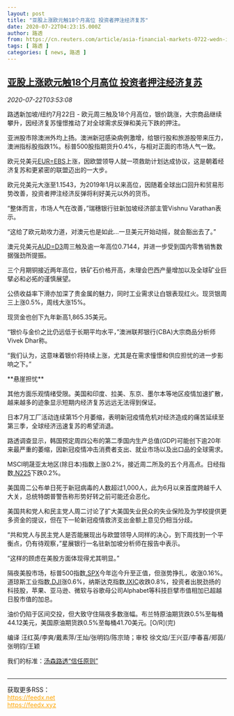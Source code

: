 ```yaml
---
layout: post
title: "亚股上涨欧元触18个月高位 投资者押注经济复苏"
date: 2020-07-22T04:23:15.000Z
author: 路透
from: https://cn.reuters.com/article/asia-financial-markets-0722-wedn-idCNKCS24N0CB
tags: [ 路透 ]
categories: [ news, 路透 ]
---
```

<!--1595391795000-->
[亚股上涨欧元触18个月高位 投资者押注经济复苏](https://cn.reuters.com/article/asia-financial-markets-0722-wedn-idCNKCS24N0CB)
------

<div>
<div><i>2020-07-22T03:53:08</i></div><div class="StandardArticleBody_body"><p>路透新加坡/纽约7月22日 - 欧元周三触及18个月高位，银价跳涨，大宗商品继续攀升，因经济复苏憧憬推动了对全球需求反弹和美元下跌的押注。 </p><p>亚洲股市除澳洲外均上扬。澳洲新冠感染病例激增，给银行股和旅游股带来压力，澳洲指标股指跌1%。标普500股指期货升0.4%，与相对正面的市场人气一致。 </p><p>欧元兑美元<a href="/investing/currencies/quote?srcCurr=EUR&destCurr=USD">EUR=EBS</a>上涨，因欧盟领导人就一项救助计划达成协议，这是朝着经济复苏和更紧密的联盟迈出的一大步。 </p><p>欧元兑美元大涨至1.1543，为2019年1月以来高位，因随着全球出口回升和贸易形势改善，投资者押注经济反弹将利好美元以外的货币。 </p><p>“整体而言，市场人气在改善，”瑞穗银行驻新加坡经济部主管Vishnu Varathan表示。 </p><p>“这给了欧元助攻力道，对澳元也是如此...一旦美元开始动摇，就会豁出去了。” </p><p>澳元兑美元<a href="/investing/currencies/quote?srcCurr=AUD&destCurr=USD">AUD=D3</a>周三触及逾一年高位0.7144，并进一步受到国内零售销售数据强劲所提振。 </p><p>三个月期铜接近两年高位，铁矿石价格开高，未理会巴西产量增加以及全球矿业巨擘必和必拓的谨慎展望。 </p><p>公债收益率下滑亦加深了贵金属的魅力，同时工业需求让白银表现红火。现货银周三上涨0.5%，周线大涨15%。 </p><p>现货金也创下九年新高1,865.35美元。 </p><p>“银价与金价之比仍远低于长期平均水平，”澳洲联邦银行(CBA)大宗商品分析师Vivek Dhar称。 </p><p>“我们认为，这意味着银价将持续上涨，尤其是在需求憧憬和供应担忧的进一步影响之下。” </p><p>**悬崖担忧** </p><p>其他方面乐观情绪受限。美国和印度、拉美、东京、墨尔本等地区疫情加速扩散，越来越多的迹象显示短期内经济复苏远远无法得到保证。 </p><p>日本7月工厂活动连续第15个月萎缩，表明新冠疫情危机对经济造成的痛苦延续至第三季，全球经济迅速复苏的希望消退。 </p><p>路透调查显示，韩国预定周四公布的第二季国内生产总值(GDP)可能创下逾20年来最严重的萎缩，因新冠疫情冲击消费者支出、就业市场以及出口品的全球需求。 </p><p>MSCI明晟亚太地区(除日本)指数上涨0.2%，接近周二所及的五个月高点。日经指数<a href="/investing/markets/index?symbol=.N225">.N225</a>下跌0.2%。 </p><p>美国周二公布单日死于新冠病毒的人数超过1,000人，此为6月以来首度跨越千人大关，总统特朗普警告称形势好转之前可能还会恶化。 </p><p>美国共和党人和民主党人周二讨论了扩大美国失业民众的失业保险及为学校提供更多资金的提议，但在下一轮新冠疫情救济支出金额上意见仍相当分歧。 </p><p>“共和党人与民主党人是否能展现出与欧盟领导人同样的决心，到下周找到一个平衡点，仍有待观察，”星展银行一名驻新加坡分析师在报告中表示。 </p><p>“这样的顾虑在美股方面体现得尤其明显。” </p><p>隔夜美股市场，标普500指数<a href="/investing/markets/index?symbol=.SPX">.SPX</a>今年迄今升至正值，但涨势挣扎，收涨0.16%。道琼斯工业指数<a href="/investing/markets/index?symbol=.DJI">.DJI</a>涨0.6%，纳斯达克指数<a href="/investing/markets/index?symbol=.IXIC">.IXIC</a>收跌0.8%，投资者出脱劲扬的科技股，苹果、亚马逊、微软与谷歌母公司Alphabet等科技巨擘市值相加已超越日股市值的加总。 </p><p>油价仍陷于区间交投，但大致守住隔夜多数涨幅。布兰特原油期货跌0.5%至每桶44.12美元，美国原油期货跌0.5%至每桶41.70美元。[O/R](完) </p><div class="Attribution_container"><div class="Attribution_attribution"><p class="Attribution_content">编译 汪红英/李爽/戴素萍/王灿/张明钧/陈宗琦；审校 徐文焰/王兴亚/李春喜/郑茵/张明钧/王颖 </p></div></div><div class="StandardArticleBody_trustBadgeContainer"><span class="StandardArticleBody_trustBadgeTitle">我们的标准：</span><span class="trustBadgeUrl"><a href="https://www.thomsonreuters.cn/content/dam/openweb/documents/pdf/china/brochures/about-us-1.pdf">汤森路透“信任原则”</a></span></div></div><br><hr><div>获取更多RSS：<br><a href="https://feedx.net" style="color:orange" target="_blank">https://feedx.net</a> <br><a href="https://feedx.xyz" style="color:orange" target="_blank">https://feedx.xyz</a><br></div>
</div>
